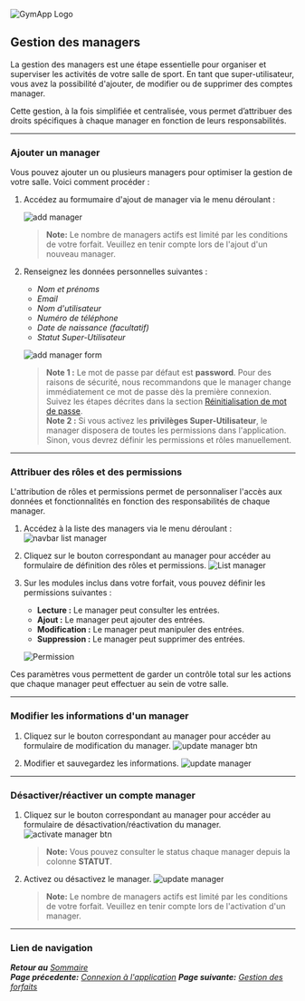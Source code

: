 ![GymApp Logo](/images/logo_md.png "GymApp Logo")

## Gestion des managers

La gestion des managers est une étape essentielle pour organiser et superviser les activités de votre salle de sport. En tant que super-utilisateur, vous avez la possibilité d'ajouter, de modifier ou de supprimer des comptes manager.

Cette gestion, à la fois simplifiée et centralisée, vous permet d’attribuer des droits spécifiques à chaque manager en fonction de leurs responsabilités.

---

### Ajouter un manager

Vous pouvez ajouter un ou plusieurs managers pour optimiser la gestion de votre salle. Voici comment procéder :  
1. Accédez au formumaire d'ajout de manager via le menu déroulant :  
   
   ![add manager](/images/screenshots/manager/nav_add_manager.png "add manager")

   > **Note:**  Le nombre de managers actifs est limité par les conditions de votre forfait. Veuillez en tenir compte lors de l'ajout d'un nouveau manager.

2. Renseignez les données personnelles suivantes :  
   - _Nom et prénoms_  
   - _Email_  
   - _Nom d'utilisateur_  
   - _Numéro de téléphone_  
   - _Date de naissance (facultatif)_  
   - _Statut Super-Utilisateur_

   ![add manager form](/images/screenshots/manager/add_manager_form.png "add manager form")

   > **Note 1 :** Le mot de passe par défaut est **password**. Pour des raisons de sécurité, nous recommandons que le manager change immédiatement ce mot de passe dès la première connexion. Suivez les étapes décrites dans la section [Réinitialisation de mot de passe](login.md#2---réinitialisation-de-mot-de-passe).  
   > **Note 2 :** Si vous activez les **privilèges Super-Utilisateur**, le manager disposera de toutes les permissions dans l'application. Sinon, vous devrez définir les permissions et rôles manuellement.

---

### Attribuer des rôles et des permissions

L'attribution de rôles et permissions permet de personnaliser l'accès aux données et fonctionnalités en fonction des responsabilités de chaque manager.

1. Accédez à la liste des managers via le menu déroulant :  
    ![navbar list manager](/images/screenshots/manager/nav_list_manager.png "navbar list manager")  


2. Cliquez sur le bouton correspondant au manager pour accéder au formulaire de définition des rôles et permissions. 
    ![List manager](/images/screenshots/manager/list_manager.png "List manager")  

3. Sur les modules inclus dans votre forfait, vous pouvez définir les permissions suivantes :  

   - **Lecture :** Le manager peut consulter les entrées.  
   - **Ajout :** Le manager peut ajouter des entrées.  
   - **Modification :** Le manager peut manipuler des entrées.  
   - **Suppression :** Le manager peut supprimer des entrées.  

    ![Permission](/images/screenshots/manager/permission.png "Permission")

Ces paramètres vous permettent de garder un contrôle total sur les actions que chaque manager peut effectuer au sein de votre salle.

---

### Modifier les informations d'un manager
1. Cliquez sur le bouton correspondant au manager pour accéder au formulaire de modification du manager. 
    ![update manager btn](/images/screenshots/manager/update_manager_btn.png "update manager btn")

2. Modifier et sauvegardez les informations.
    ![update manager](/images/screenshots/manager/update_manager.png "update manager")

---

### Désactiver/réactiver un compte manager 
1. Cliquez sur le bouton correspondant au manager pour accéder au formulaire de désactivation/réactivation du manager. 
    ![activate manager btn](/images/screenshots/manager/activate_manager_btn.png "activate manager btn")

    > **Note:** Vous pouvez consulter le status chaque manager depuis la colonne **STATUT**.


2. Activez ou désactivez le manager.
    ![update manager](/images/screenshots/manager/activate_manager.png "update manager")

    > **Note:**  Le nombre de managers actifs est limité par les conditions de votre forfait. Veuillez en tenir compte lors de l'activation d'un manager. 

---

### **Lien de navigation**

**_Retour au_** [_Sommaire_](table.md)  
**_Page précedente:_** [_Connexion à l'application_](login.md)
**_Page suivante:_**  [_Gestion des forfaits_](package.md)